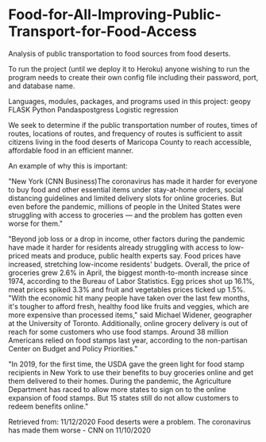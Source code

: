 # Food-for-All-Improving-Public-Transport-for-Food-Access
Analysis of public transportation to food sources from food deserts. 

To run the project (until we deploy it to Heroku) anyone wishing to run the program needs to create their own config file including their password, port, and database name.

Languages, modules, packages, and programs used in this project:
geopy
FLASK
Python
Pandaspostgress
Logistic regression




We seek to determine if the public transportation number of routes, times of routes, locations of routes, and frequency of routes is sufficient to assit citizens living in the food deserts of Maricopa County to reach accessible, affordable food in an efficient manner.  

An example of why this is important:

"New York (CNN Business)The coronavirus has made it harder for everyone to buy food
and other essential items under stay-at-home orders, social distancing guidelines and
limited delivery slots for online groceries.
But even before the pandemic, millions of people in the United States were struggling with
access to groceries — and the problem has gotten even worse for them."

"Beyond job loss or a drop in income, other factors during the pandemic have made it
harder for residents already struggling with access to low-priced meats and produce,
public health experts say.
Food prices have increased, stretching low-income residents' budgets. Overall, the price of
groceries grew 2.6% in April, the biggest month-to-month increase since 1974, according
to the Bureau of Labor Statistics. Egg prices shot up 16.1%, meat prices spiked 3.3% and
fruit and vegetables prices ticked up 1.5%.
"With the economic hit many people have taken over the last few months, it's tougher to
afford fresh, healthy food like fruits and veggies, which are more expensive than
processed items," said Michael Widener, geographer at the University of Toronto.
Additionally, online grocery delivery is out of reach for some customers who use food
stamps. Around 38 million Americans relied on food stamps last year, according to the
non-partisan Center on Budget and Policy Priorities." 

"In 2019, for the first time, the USDA gave the green light for food stamp recipients in New York
to use their benefits to buy groceries online and get them delivered to their homes. During the pandemic, the Agriculture Department has raced to allow more states to sign on to the online expansion of food stamps. But 15 states still do not allow customers to redeem benefits online." 

Retrieved from: 11/12/2020 Food deserts were a problem. The coronavirus has made them worse - CNN on 11/10/2020

